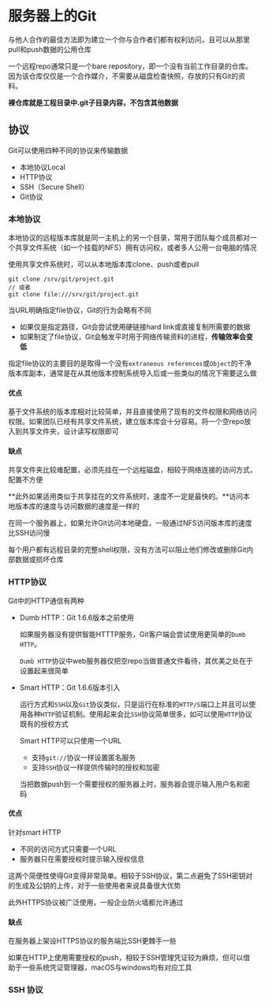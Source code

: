 # 服务器上的Git

与他人合作的最佳方法即为建立一个你与合作者们都有权利访问，且可以从那里pull和push数据的公用仓库

一个远程repo通常只是一个bare repository，即一个没有当前工作目录的仓库。因为该仓库仅仅是一个合作媒介，不需要从磁盘检查快照，存放的只有Git的资料。

**裸仓库就是工程目录中.git子目录内容，不包含其他数据**

## 协议

Git可以使用四种不同的协议来传输数据

* 本地协议Local
* HTTP协议
* SSH（Secure Shell）
* Git协议

### 本地协议

本地协议的远程版本库就是同一主机上的另一个目录，常用于团队每个成员都对一个共享文件系统（如一个挂载的NFS）拥有访问权，或者多人公用一台电脑的情况

使用共享文件系统时，可以从本地版本库clone、push或者pull

```
git clone /srv/git/project.git
// 或者
git clone file:///srv/git/project.git
```

当URL明确指定file协议，Git的行为会略有不同

* 如果仅是指定路径，Git会尝试使用硬链接hard link或直接复制所需要的数据
* 如果制定了file协议，Git会触发平时用于网络传输资料的进程，**传输效率会变低**

指定file协议的主要目的是取得一个没有`extraneous references`或`Object`的干净版本库副本，通常是在从其他版本控制系统导入后或一些类似的情况下需要这么做

#### 优点

基于文件系统的版本库相对比较简单，并且直接使用了现有的文件权限和网络访问权限。如果团队已经有共享文件系统，建立版本库会十分容易。将一个空repo放入到共享文件夹，设计读写权限即可

#### 缺点

共享文件夹比较难配置，必须先挂在一个远程磁盘，相较于网络连接的访问方式，配置不方便

**此外如果适用类似于共享挂在的文件系统时，速度不一定是最快的。**访问本地版本库的速度与访问数据的速度是一样的

在同一个服务器上，如果允许Git访问本地硬盘，一般通过NFS访问版本库的速度比SSH访问慢

每个用户都有远程目录的完整shell权限，没有方法可以阻止他们修改或删除Git内部数据或损坏仓库

### HTTP协议

Git中的HTTP通信有两种

* Dumb HTTP：Git 1.6.6版本之前使用

	如果服务器没有提供智能HTTTP服务，Git客户端会尝试使用更简单的`Dumb HTTP`。

	`Dumb HTTP`协议中web服务器仅把空repo当做普通文件看待，其优美之处在于设置起来很简单

* Smart HTTP：Git 1.6.6版本引入

	运行方式和`SSH`以及`Git`协议类似，只是运行在标准的`HTTP/S`端口上并且可以使用各种`HTTP`验证机制。使用起来会比`SSH`协议简单很多，如可以使用`HTTP`协议既有的授权方式

	Smart HTTP可以只使用一个URL
	* 支持`git://`协议一样设置匿名服务
	* 支持`SSH`协议一样提供传输时的授权和加密

	当把数据push到一个需要授权的服务器上时，服务器会提示输入用户名和密码

#### 优点

针对smart HTTP

* 不同的访问方式只需要一个URL
* 服务器只在需要授权时提示输入授权信息

这两个简便性使得Git变得非常简单。相较于SSH协议，第二点避免了SSH密钥对的生成及公钥的上传，对于一些使用者来说具备很大优势

此外HTTPS协议被广泛使用，一般企业防火墙都允许通过

#### 缺点

在服务器上架设HTTPS协议的服务端比SSH更棘手一些

如果在HTTP上使用需要授权的push，相较于SSH管理凭证较为麻烦，但可以借助于一些系统凭证管理器，macOS与windows均有对应工具

### SSH 协议